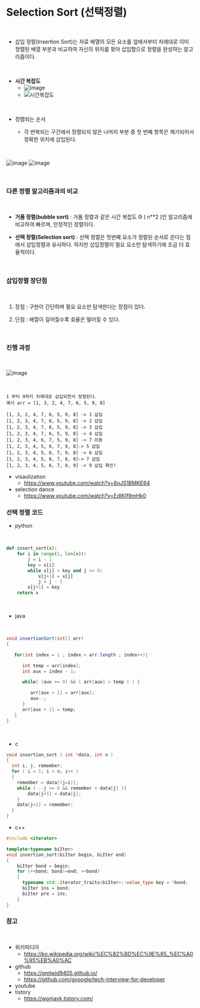 # Selection Sort (선택정렬)

<br/>

- 삽입 정렬(Insertion Sort)는 자료 배열의 모든 요소를 앞에서부터 차례대로 이미 정렬된 배열 부분과 비교하여 자신의 위치를 찾아 삽입함으로 정렬을 완성하는 알고리즘이다.
<br/>

- **시간 복잡도**
  - ![image](https://wikimedia.org/api/rest_v1/media/math/render/svg/6fd040d16ddcc273c6928e0e06485727f2c3c2cf)
  - ![시간복잡도](https://wikimedia.org/api/rest_v1/media/math/render/svg/6cd9594a16cb898b8f2a2dff9227a385ec183392)
<br/>

- 정렬되는 순서

  - 각 반복되는 구간에서 정렬되지 않은 나머지 부분 중 첫 번째 항목은 제거되어서 정확한 위치에 삽입된다.

<br/>

![image](https://upload.wikimedia.org/wikipedia/commons/3/32/Insertionsort-before.png)
![image](https://upload.wikimedia.org/wikipedia/commons/d/d9/Insertionsort-after.png)

<br/>

### 다른 정렬 알고리즘과의 비교
<br/>

- **거품 정렬(bubble sort)** : 거품 정렬과 같은 시간 복잡도 Θ ( n**2 )인 알고리즘에 비교하여 빠르며, 안정적인 정렬이다.

- **선택 정렬(Selection sort)** : 선택 정렬은 첫번째 요소가 정렬된 순서로 온다는 점에서 삽입정렬과 유사하다. 하지만 삽입정렬이 필요 요소만 탐색하기에 조금 더 효율적이다.


<br/>


### 삽입정렬 장단점

<br/>

1. 장점 : 구현이 간단하며 필요 요소만 탐색한다는 장점이 있다.

2. 단점 : 배열이 길어질수록 효율은 떨어질 수 있다.
<br/>

### 진행 과정

</br>

![image](https://upload.wikimedia.org/wikipedia/commons/e/ea/Insertion_sort_001.PNG?20090527211126)


<br/>

```
1 부터 9까지 차례대로 삽입되면서 정렬된다.
예시 arr = [1, 3, 2, 4, 7, 6, 5, 9, 8]

[1, 3, 2, 4, 7, 6, 5, 9, 8] -> 1 삽입
[1, 2, 3, 4, 7, 6, 5, 9, 8] -> 2 삽입
[1, 2, 3, 4, 7, 6, 5, 9, 8] -> 3 삽입
[1, 2, 3, 4, 7, 6, 5, 9, 8] -> 4 삽입
[1, 2, 3, 4, 6, 7, 5, 9, 8] -> 7 이동
[1, 2, 3, 4, 5, 6, 7, 9, 8]-> 5 삽입 
[1, 2, 3, 4, 5, 6, 7, 9, 8] -> 6 삽입
[1, 2, 3, 4, 5, 6, 7, 8, 9]-> 7 삽입
[1, 2, 3, 4, 5, 6, 7, 8, 9] -> 9 삽입 확인!

```

- visaulization
    - https://www.youtube.com/watch?v=8oJS1BMKE64
- selection dance
    - https://www.youtube.com/watch?v=EdIKIf9mHk0



### 선택 정렬 코드
- python
<br/>

```python
def insert_sort(x):
	for i in range(1, len(x)):
		j = i - 1
		key = x[i]
		while x[j] > key and j >= 0:
			x[j+1] = x[j]
			j = j - 1
		x[j+1] = key
	return x
```

<br/>

- java
<br/>

```java
void insertionSort(int[] arr)
{

   for(int index = 1 ; index < arr.length ; index++){

      int temp = arr[index];
      int aux = index - 1;

      while( (aux >= 0) && ( arr[aux] > temp ) ) {

         arr[aux + 1] = arr[aux];
         aux--;
      }
      arr[aux + 1] = temp;
   }
}
```
<br/>

- c
```c
void insertion_sort ( int *data, int n )
{
  int i, j, remember;
  for ( i = 1; i < n; i++ )
  {
    remember = data[(j=i)];
    while ( --j >= 0 && remember < data[j] ){
        data[j+1] = data[j];
    }
    data[j+1] = remember;
  }
}
```

- c++
```c++
#include <iterator>

template<typename biIter>
void insertion_sort(biIter begin, biIter end)
{
    biIter bond = begin;
    for (++bond; bond!=end; ++bond)
    {
      typename std::iterator_traits<biIter>::value_type key = *bond;
      biIter ins = bond;
      biIter pre = ins;
    }
}
```







### 참고
<br/>

- 위키피디아 
  - https://ko.wikipedia.org/wiki/%EC%82%BD%EC%9E%85_%EC%A0%95%EB%A0%AC
- github 
  - https://gmlwjd9405.github.io/
  - https://github.com/gyoogle/tech-interview-for-developer
- youtube
- tistory
    - https://wonjayk.tistory.com/
